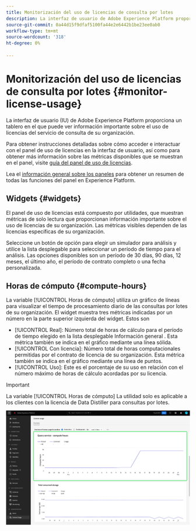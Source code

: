 ```yaml
---
title: Monitorización del uso de licencias de consulta por lotes
description: La interfaz de usuario de Adobe Experience Platform proporciona un tablero en el que puede ver información importante sobre el uso de licencias Data Distiller de su organización.
source-git-commit: 0a44d15f9dfaf5100fa44e2e6442b1be23ee0ab0
workflow-type: tm+mt
source-wordcount: '318'
ht-degree: 0%

---
```


# Monitorización del uso de licencias de consulta por lotes {#monitor-license-usage}

La interfaz de usuario (IU) de Adobe Experience Platform proporciona un tablero en el que puede ver información importante sobre el uso de licencias del servicio de consulta de su organización.

Para obtener instrucciones detalladas sobre cómo acceder e interactuar con el panel de uso de licencias en la interfaz de usuario, así como para obtener más información sobre las métricas disponibles que se muestran en el panel, visite [guía del panel de uso de licencias](../../dashboards/guides/license-usage.md).

Lea el [información general sobre los paneles](../../dashboards/home.md) para obtener un resumen de todas las funciones del panel en Experience Platform.

## Widgets {#widgets}

El panel de uso de licencias está compuesto por utilidades, que muestran métricas de solo lectura que proporcionan información importante sobre el uso de licencias de su organización. Las métricas visibles dependen de las licencias específicas de su organización.

Seleccione un botón de opción para elegir un simulador para análisis y utilice la lista desplegable para seleccionar un período de tiempo para el análisis. Las opciones disponibles son un período de 30 días, 90 días, 12 meses, el último año, el período de contrato completo o una fecha personalizada.

## Horas de cómputo {#compute-hours}

La variable [!UICONTROL Horas de cómputo] utiliza un gráfico de líneas para visualizar el tiempo de procesamiento diario de las consultas por lotes de su organización. El widget muestra tres métricas indicadas por un número en la parte superior izquierda del widget. Estos son

- [!UICONTROL Real]: Número total de horas de cálculo para el período de tiempo elegido en la lista desplegable Información general . Esta métrica también se indica en el gráfico mediante una línea sólida.
- [!UICONTROL Con licencia]: Número total de horas computacionales permitidas por el contrato de licencia de su organización. Esta métrica también se indica en el gráfico mediante una línea de puntos.
- [!UICONTROL Uso]: Este es el porcentaje de su uso en relación con el número máximo de horas de cálculo acordadas por su licencia.

>[!IMPORTANT]
>
>La variable [!UICONTROL Horas de cómputo] La utilidad solo es aplicable a los clientes con la licencia de Data Distiller para consultas por lotes.

![Panel de uso de licencias con el widget de horas computadas resaltado.](../images/data-distiller/compute-hours.png)
